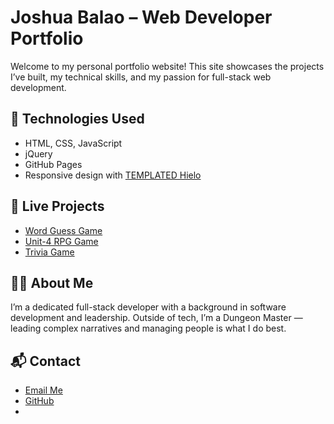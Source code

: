 # Joshua Balao – Web Developer Portfolio

Welcome to my personal portfolio website! This site showcases the projects I’ve built, my technical skills, and my passion for full-stack web development.

## 🔧 Technologies Used
- HTML, CSS, JavaScript
- jQuery
- GitHub Pages
- Responsive design with [TEMPLATED Hielo](https://templated.co/hielo)

## 📂 Live Projects
- [Word Guess Game](https://joshbal117.github.io/Word_Guess_Game/)
- [Unit-4 RPG Game](https://joshbal117.github.io/Unit-4-Game/)
- [Trivia Game](https://joshbal117.github.io/TriviaGame/)

## 🧑‍💼 About Me
I’m a dedicated full-stack developer with a background in software development and leadership. Outside of tech, I’m a Dungeon Master — leading complex narratives and managing people is what I do best.

## 📬 Contact
- [Email Me](mailto:JoshuaCBalao@gmaill.com)
- [GitHub](https://github.com/JoshBal117)
- [LinkedIn]: (https://www.linkedin.com/in/joshua-balao-1703931a2/)

